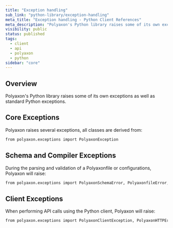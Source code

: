 ```yaml
---
title: "Exception handling"
sub_link: "python-library/exception-handling"
meta_title: "Exception handling - Python Client References"
meta_description: "Polyaxon's Python library raises some of its own exceptions as well as standard Python exceptions."
visibility: public
status: published
tags:
  - client
  - api
  - polyaxon
  - python
sidebar: "core"
---
```


## Overview

Polyaxon's Python library raises some of its own exceptions as well as standard Python exceptions.  

## Core Exceptions

Polyaxon raises several exceptions, all classes are derived from:

```bash
from polyaxon.exceptions import PolyaxonException
```

## Schema and Compiler Exceptions

During the parsing and validation of a Polyaxonfile or configurations, Polyaxon will raise:

```bash
from polyaxon.exceptions import PolyaxonSchemaError, PolyaxonfileError, PolyaxonCompilerError
```

## Client Exceptions

When performing API calls using the Python client, Polyaxon will raise:

```bash
from polyaxon.exceptions import PolyaxonClientException, PolyaxonHTTPError
```
